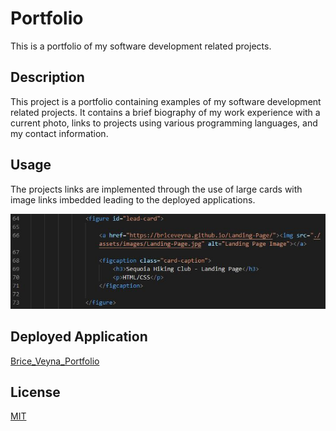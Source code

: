 # Portfolio
This is a portfolio of my software development related projects.

## Description
This project is a portfolio containing examples of my software development related projects. It contains a brief biography of my work experience with a current photo, links to projects using various programming languages, and my contact information.

## Usage
The projects links are implemented through the use of large cards with image links imbedded leading to the deployed applications.

![Card_Code_Example](./assets/images/card_code.JPG)

## Deployed Application
[Brice_Veyna_Portfolio](https://briceveyna.github.io/Portfolio/)

## License
[MIT](https://choosealicense.com/licenses/mit/)